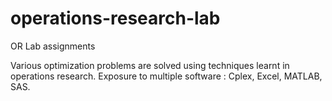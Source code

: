 # operations-research-lab
OR Lab assignments

Various optimization problems are solved using techniques learnt in operations research. Exposure to multiple software : Cplex, Excel, MATLAB, SAS.
